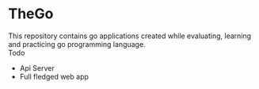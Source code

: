 # TheGo
This repository contains go applications created while evaluating, learning and practicing go programming language.
<br>Todo
- Api Server
- Full fledged web app 
